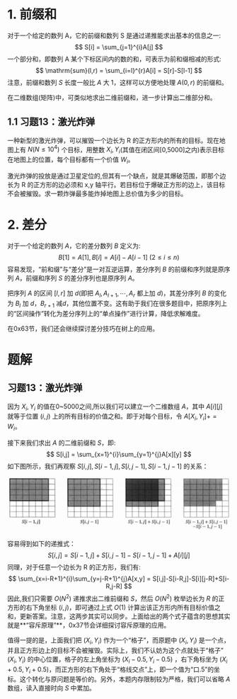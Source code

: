 # 1. 前缀和

对于一个给定的数列 A，它的前缀和数列 S 是通过递推能求出基本的信息之一:
$$
S[i] = \sum_{j=1}^{i}A[j]
$$
一个部分和，即数列 A 某个下标区间内的数的和，可表示为前和缀相减的形式:
$$
\mathrm{sum}(l,r) = \sum_{i=l}^{r}A[i] = S[r]-S[l-1]
$$
注意，前缀和数列 $S$ 长度一般比 $A$ 大 1，这样可以方便地处理 $A(0,r)$ 的前缀和。

在二维数组(矩阵)中，可类似地求出二维前缀和，进一步计算出二维部分和。

## 1.1 习题13：激光炸弹

一种新型的激光炸弹，可以摧毁一个边长为 R 的正方形内的所有的目标。现在地图上有 $N(N \le 10^4)$ 个目标，用整数 $X_i,Y_i$(其值在闭区间[0,5000]之内)表示目标在地图上的位置，每个目标都有一个价值 $W_i$。

激光炸弹的投放是通过卫星定位的,但其有一个缺点，就是其爆破范围，即那个边长为 R 的正方形的边必须和   x,y 轴平行。若目标位于爆破正方形的边上，该目标不会被摧毁。求一颗炸弹最多能炸掉地图上总价值为多少的目标。

# 2. 差分

对于一个给定的数列 $A$，它的差分数列 $B$ 定义为:
$$
B[1] = A[1], B[i] = A[i] - A[i-1]\ (2 \le i \le n)
$$
容易发现，“前和缀”与“差分”是一对互逆运算，差分序列 $B$ 的前缀和序列就是原序列 $A$，前缀和序列 $S$ 的差分序列也是原序列 $A$。

把序列 $A$ 的区间 $[l,r]$ 加 $d$(即把 $A_l,A_{l+1},\cdots,A_r$ 都上加 $d$)，其差分序列 $B$ 的变化为 $B_l$ 加 $d$，$B_{r+1}$ 减$d$，其他位置不变。这有助于我们在很多题目中，把原序列上的“区间操作”转化为差分序列上的“单点操作”进行计算，降低求解难度。

在0x63节，我们还会继续探讨差分技巧在树上的应用。

# 题解

## 习题13：激光炸弹

因为 $X_i,Y_i$ 的值在0~5000之间,所以我们可以建立一个二维数组 $A$，其中 $A[i][j]$ 就等于位置 $(i,j)$ 上的所有目标的价值之和。即于对每个目标，令 $A[X_i,Y_i] += W_i$。

接下来我们求出 $A$ 的二维前缀和 $S$，即:
$$
S[i,j] = \sum_{x=1}^{i}\sum_{y=1}^{j}A[x][y]
$$
如下图所示，我们再观察 $S[i,j],S[i-1,j],S[i,j-1],S[i-1,j-1]$ 的关系：

![image-20220504152307185](0x03-前缀和与差分.assets/image-20220504152307185.png)

容易得到如下的递推式：
$$
S[i,j] = S[i-1,j] + S[i,j-1] - S[i-1,j-1] + A[i][j]
$$
同理，对于任意一个边长为 R 的正方形，我们有:
$$
\sum_{x=i-R+1}^{i}\sum_{y=j-R+1}^{j}A[x,y] = S[i,j]-S[i-R,j]-S[i][j-R]+S[i-R,j-R]
$$
因此,我们只需要 $O(N^2)$ 递推求出二维前缀和 $S$，然后 $O(N^2)$ 枚举边长为 $R$ 的正方形的右下角坐标 $(i,j)$，即可通过上式 $O(1)$ 计算出该正方形内所有目标价值之和，更新答案。注意，这两步其实可以同步。上面给出的两个式子蕴含的思想其实就是**“容斥原理”**，0x37节会详细探讨容斥原理的应用。

值得一提的是，上面我们把 $(X_i,Y_i)$ 作为一个“格子”，而原题中 $(X_i,Y_i)$ 是一个点，并且正方形边上的目标不会被摧毁。实际上，我们不认妨为这个点就处于“格子” $(X_i,Y_i)$ 的中心位置，格子的左上角坐标为 $(X_i-0.5,Y_i-0.5)$ ，右下角标坐为 $(X_i+0.5,Y_i+0.5)$，而正方形的右下角处于“格线交点”上，即一个值为“口.5”的坐标。这个转化与原问题是等价的。另外，本题内存限制较为严格，我们可以省略 $A$ 数组，读入直接时向 $S$ 中累加。